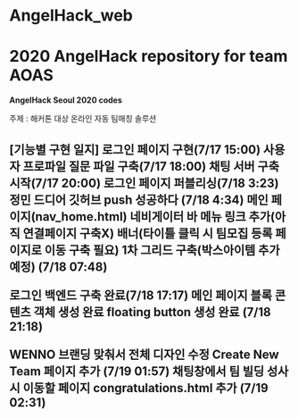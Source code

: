 # AngelHack_web
<h1>2020 AngelHack repository for team AOAS</h1>

<b>AngelHack Seoul 2020 codes</b>


주제 : 해커톤 대상 온라인 자동 팀매칭 솔루션
<h2>[기능별 구현 일지]
로그인 페이지 구현(7/17 15:00)
사용자 프로파일 질문 파일 구축(7/17 18:00)
채팅 서버 구축 시작(7/17 20:00)
로그인 페이지 퍼블리싱(7/18 3:23)
정민 드디어 깃허브 push 성공하다 (7/18 4:34)
메인 페이지(nav_home.html)
네비게이터 바 메뉴 링크 추가(아직 연결페이지 구축X)
배너(타이틀 클릭 시 팀모집 등록 페이지로 이동 구축 필요)
1차 그리드 구축(박스아이템 추가 예정) (7/18 07:48)

로그인 백엔드 구축 완료(7/18 17:17)
메인 페이지 블록 콘텐츠 객체 생성 완료 floating button 생성 완료 (7/18 21:18)

WENNO 브랜딩 맞춰서 전체 디자인 수정
Create New Team 페이지 추가 (7/19 01:57)
채팅창에서 팀 빌딩 성사 시 이동할 페이지 congratulations.html 추가 (7/19 02:31)
